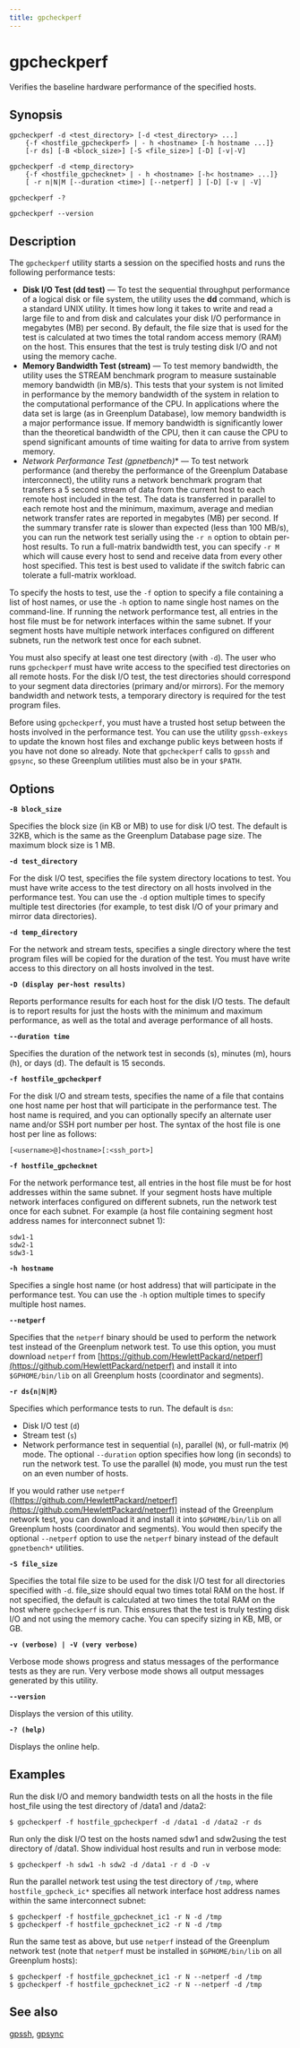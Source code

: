 ```yaml
---
title: gpcheckperf
---
```


# gpcheckperf

Verifies the baseline hardware performance of the specified hosts.

## Synopsis

```shell
gpcheckperf -d <test_directory> [-d <test_directory> ...] 
    {-f <hostfile_gpcheckperf> | - h <hostname> [-h hostname ...]} 
    [-r ds] [-B <block_size>] [-S <file_size>] [-D] [-v|-V]

gpcheckperf -d <temp_directory>
    {-f <hostfile_gpchecknet> | - h <hostname> [-h< hostname> ...]} 
    [ -r n|N|M [--duration <time>] [--netperf] ] [-D] [-v | -V]

gpcheckperf -?

gpcheckperf --version
```

## Description

The `gpcheckperf` utility starts a session on the specified hosts and runs the following performance tests:

- **Disk I/O Test (dd test)** — To test the sequential throughput performance of a logical disk or file system, the utility uses the **dd** command, which is a standard UNIX utility. It times how long it takes to write and read a large file to and from disk and calculates your disk I/O performance in megabytes (MB) per second. By default, the file size that is used for the test is calculated at two times the total random access memory (RAM) on the host. This ensures that the test is truly testing disk I/O and not using the memory cache.
- **Memory Bandwidth Test (stream)** — To test memory bandwidth, the utility uses the STREAM benchmark program to measure sustainable memory bandwidth (in MB/s). This tests that your system is not limited in performance by the memory bandwidth of the system in relation to the computational performance of the CPU. In applications where the data set is large (as in Greenplum Database), low memory bandwidth is a major performance issue. If memory bandwidth is significantly lower than the theoretical bandwidth of the CPU, then it can cause the CPU to spend significant amounts of time waiting for data to arrive from system memory.
- **Network Performance Test (gpnetbench*)** — To test network performance (and thereby the performance of the Greenplum Database interconnect), the utility runs a network benchmark program that transfers a 5 second stream of data from the current host to each remote host included in the test. The data is transferred in parallel to each remote host and the minimum, maximum, average and median network transfer rates are reported in megabytes (MB) per second. If the summary transfer rate is slower than expected (less than 100 MB/s), you can run the network test serially using the `-r n` option to obtain per-host results. To run a full-matrix bandwidth test, you can specify `-r M` which will cause every host to send and receive data from every other host specified. This test is best used to validate if the switch fabric can tolerate a full-matrix workload.

To specify the hosts to test, use the `-f` option to specify a file containing a list of host names, or use the `-h` option to name single host names on the command-line. If running the network performance test, all entries in the host file must be for network interfaces within the same subnet. If your segment hosts have multiple network interfaces configured on different subnets, run the network test once for each subnet.

You must also specify at least one test directory (with `-d`). The user who runs `gpcheckperf` must have write access to the specified test directories on all remote hosts. For the disk I/O test, the test directories should correspond to your segment data directories (primary and/or mirrors). For the memory bandwidth and network tests, a temporary directory is required for the test program files.

Before using `gpcheckperf`, you must have a trusted host setup between the hosts involved in the performance test. You can use the utility `gpssh-exkeys` to update the known host files and exchange public keys between hosts if you have not done so already. Note that `gpcheckperf` calls to `gpssh` and `gpsync`, so these Greenplum utilities must also be in your `$PATH`.

## Options

**`-B block_size`**

Specifies the block size (in KB or MB) to use for disk I/O test. The default is 32KB, which is the same as the Greenplum Database page size. The maximum block size is 1 MB.

**`-d test_directory`**

For the disk I/O test, specifies the file system directory locations to test. You must have write access to the test directory on all hosts involved in the performance test. You can use the `-d` option multiple times to specify multiple test directories (for example, to test disk I/O of your primary and mirror data directories).

**`-d temp_directory`**

For the network and stream tests, specifies a single directory where the test program files will be copied for the duration of the test. You must have write access to this directory on all hosts involved in the test.

**`-D (display per-host results)`**

Reports performance results for each host for the disk I/O tests. The default is to report results for just the hosts with the minimum and maximum performance, as well as the total and average performance of all hosts.

**`--duration time`**

Specifies the duration of the network test in seconds (s), minutes (m), hours (h), or days (d). The default is 15 seconds.

**`-f hostfile_gpcheckperf`**

For the disk I/O and stream tests, specifies the name of a file that contains one host name per host that will participate in the performance test. The host name is required, and you can optionally specify an alternate user name and/or SSH port number per host. The syntax of the host file is one host per line as follows:

```shell
[<username>@]<hostname>[:<ssh_port>]
```

**`-f hostfile_gpchecknet`**

For the network performance test, all entries in the host file must be for host addresses within the same subnet. If your segment hosts have multiple network interfaces configured on different subnets, run the network test once for each subnet. For example (a host file containing segment host address names for interconnect subnet 1):

```shell
sdw1-1
sdw2-1
sdw3-1
```

**`-h hostname`**

Specifies a single host name (or host address) that will participate in the performance test. You can use the `-h` option multiple times to specify multiple host names.

**`--netperf`**

Specifies that the `netperf` binary should be used to perform the network test instead of the Greenplum network test. To use this option, you must download `netperf` from [https://github.com/HewlettPackard/netperf](https://github.com/HewlettPackard/netperf) and install it into `$GPHOME/bin/lib` on all Greenplum hosts (coordinator and segments).

**`-r ds{n|N|M}`**

Specifies which performance tests to run. The default is `dsn`:

- Disk I/O test (`d`)
- Stream test (`s`)
- Network performance test in sequential (`n`), parallel (`N`), or full-matrix (`M`) mode. The optional `--duration` option specifies how long (in seconds) to run the network test. To use the parallel (`N`) mode, you must run the test on an even number of hosts.

If you would rather use `netperf` ([https://github.com/HewlettPackard/netperf](https://github.com/HewlettPackard/netperf)) instead of the Greenplum network test, you can download it and install it into `$GPHOME/bin/lib` on all Greenplum hosts (coordinator and segments). You would then specify the optional `--netperf` option to use the `netperf` binary instead of the default `gpnetbench*` utilities.

**`-S file_size`**

Specifies the total file size to be used for the disk I/O test for all directories specified with `-d`. file_size should equal two times total RAM on the host. If not specified, the default is calculated at two times the total RAM on the host where `gpcheckperf` is run. This ensures that the test is truly testing disk I/O and not using the memory cache. You can specify sizing in KB, MB, or GB.

**`-v (verbose) | -V (very verbose)`**

Verbose mode shows progress and status messages of the performance tests as they are run. Very verbose mode shows all output messages generated by this utility.

**`--version`**

Displays the version of this utility.

**`-? (help)`**

Displays the online help.

## Examples

Run the disk I/O and memory bandwidth tests on all the hosts in the file host_file using the test directory of /data1 and /data2:

```shell
$ gpcheckperf -f hostfile_gpcheckperf -d /data1 -d /data2 -r ds
```

Run only the disk I/O test on the hosts named sdw1 and sdw2using the test directory of /data1. Show individual host results and run in verbose mode:

```shell
$ gpcheckperf -h sdw1 -h sdw2 -d /data1 -r d -D -v
```

Run the parallel network test using the test directory of `/tmp`, where `hostfile_gpcheck_ic*` specifies all network interface host address names within the same interconnect subnet:

```shell
$ gpcheckperf -f hostfile_gpchecknet_ic1 -r N -d /tmp
$ gpcheckperf -f hostfile_gpchecknet_ic2 -r N -d /tmp
```

Run the same test as above, but use `netperf` instead of the Greenplum network test (note that `netperf` must be installed in `$GPHOME/bin/lib` on all Greenplum hosts):

```shell
$ gpcheckperf -f hostfile_gpchecknet_ic1 -r N --netperf -d /tmp
$ gpcheckperf -f hostfile_gpchecknet_ic2 -r N --netperf -d /tmp
```

## See also

[gpssh](/docs/db-utilities/db-util-gpssh.md), [gpsync](/docs/db-utilities/db-util-gpsync.md)

